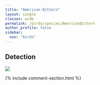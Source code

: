 ```yaml
---
title: "American Bittern"
layout: single
classes: wide
permalink: /birds/species/AmericanBittern
author_profile: false
sidebar:
  nav: "birds"
---
```


<h2>Detection</h2>

<a href="https://beallen.github.io/DevelopmentWebsite/assets/images/birds/AmericanBittern/det.jpg">
<img src="https://beallen.github.io/DevelopmentWebsite/assets/images/birds/AmericanBittern/det.jpg">
</a>

{% include comment-section.html %}
